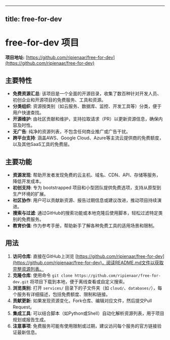 
---
title: free-for-dev
---

# free-for-dev 项目

**项目地址:** [https://github.com/ripienaar/free-for-dev](https://github.com/ripienaar/free-for-dev)

## 主要特性
- **免费资源汇总**: 该项目是一个全面的开源目录，收集了数百种针对开发人员、初创企业和开源项目的免费服务、工具和资源。
- **分类组织**: 资源按类别（如云服务、数据库、监控、开发工具等）分类，便于用户快速查找。
- **开源维护**: 由社区贡献和维护，支持拉取请求（PR）以更新资源信息，确保内容及时性。
- **无广告**: 纯净的资源列表，不包含任何商业推广或广告干扰。
- **跨平台支持**: 涵盖AWS、Google Cloud、Azure等主流云提供商的免费额度，以及其他SaaS工具的免费层。

## 主要功能
- **资源发现**: 帮助开发者发现免费的云主机、域名、CDN、API、存储等服务，降低开发成本。
- **初创支持**: 专为 bootstrapped 项目和小型团队提供免费选项，支持从原型到生产环境的扩展。
- **社区协作**: 用户可以贡献新资源、报告过期信息或建议改进，推动项目持续演进。
- **搜索与过滤**: 通过GitHub的搜索功能或本地克隆后使用脚本，轻松过滤特定类别的免费服务。
- **教育价值**: 作为参考手册，帮助新手了解各种免费工具的适用场景和限制。

## 用法
1. **访问仓库**: 直接在GitHub上浏览 [https://github.com/ripienaar/free-for-dev](https://github.com/ripienaar/free-for-dev)，阅读README.md文件以获取完整资源列表。
2. **克隆仓库**: 使用命令 `git clone https://github.com/ripienaar/free-for-dev.git` 将项目下载到本地，便于离线查看或自定义搜索。
3. **浏览类别**: 打开 `services/` 目录下的子文件夹（如 `cloud/`、`databases/`），每个服务有详细描述，包括免费额度、限制和链接。
4. **贡献更新**: 如果发现资源变化，Fork仓库、编辑对应文件，然后提交Pull Request。
5. **集成工具**: 可以结合脚本（如Python或Shell）自动化解析资源列表，用于项目规划或报告生成。
6. **注意事项**: 免费服务可能有使用限制或过期，建议访问每个服务的官方链接验证最新信息。